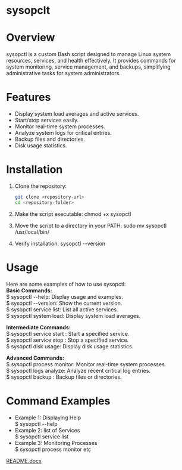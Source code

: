 # sysopclt

# Overview
sysopctl is a custom Bash script designed to manage Linux system resources, services, and health effectively. It provides commands for system monitoring, service management, and backups, simplifying administrative tasks for system administrators.

# Features
- Display system load averages and active services.
- Start/stop services easily.
- Monitor real-time system processes.
- Analyze system logs for critical entries.
- Backup files and directories.
- Disk usage statistics.

# Installation
1. Clone the repository:
   ```bash
   git clone <repository-url>
   cd <repository-folder>
   
2. Make the script executable:
chmod +x sysopctl

4. Move the script to a directory in your PATH:
sudo mv sysopctl /usr/local/bin/

6. Verify installation:
sysopctl --version

# Usage
Here are some examples of how to use sysopctl:  
**Basic Commands:**  
 $ sysopctl --help: Display usage and examples.  
 $ sysopctl --version: Show the current version.  
 $ sysopctl service list: List all active services.  
 $ sysopctl system load: Display system load averages.  
 
**Intermediate Commands:**  
 $ sysopctl service start <name>: Start a specified service.  
 $ sysopctl service stop <name>: Stop a specified service.  
 $ sysopctl disk usage: Display disk usage statistics.  

**Advanced Commands:**  
 $ sysopctl process monitor: Monitor real-time system processes.  
 $ sysopctl logs analyze: Analyze recent critical log entries.  
 $ sysopctl backup <path>: Backup files or directories.  

# Command Examples

- Example 1: Displaying Help  
$ sysopctl --help  
- Example 2: list of  Services  
$ sysopctl service list    
- Example 3: Monitoring Processes   
$ sysopctl process monitor etc
 



[README.docx](https://github.com/user-attachments/files/18124923/README.docx)

